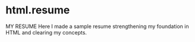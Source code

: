 # html.resume
MY RESUME
Here I made a sample resume strengthening my foundation in HTML and clearing my concepts.